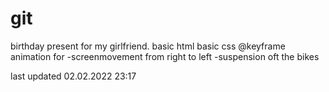 # git
birthday present for my girlfriend.
basic html
basic css @keyframe animation for
  -screenmovement from right to left
  -suspension oft the bikes
  
last updated 02.02.2022 23:17
